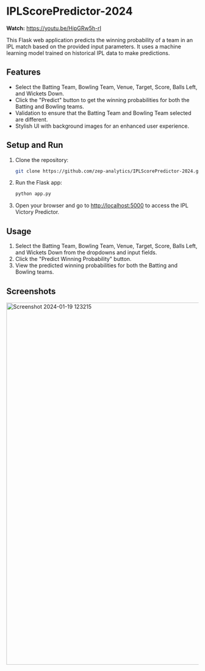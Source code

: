 # IPLScorePredictor-2024

**Watch:** https://youtu.be/HipGRw5h-rI

This Flask web application predicts the winning probability of a team in an IPL match based on the provided input parameters. It uses a machine learning model trained on historical IPL data to make predictions.

## Features

- Select the Batting Team, Bowling Team, Venue, Target, Score, Balls Left, and Wickets Down.
- Click the "Predict" button to get the winning probabilities for both the Batting and Bowling teams.
- Validation to ensure that the Batting Team and Bowling Team selected are different.
- Stylish UI with background images for an enhanced user experience.

## Setup and Run

1. Clone the repository:

    ```bash
    git clone https://github.com/zep-analytics/IPLScorePredictor-2024.git
    ```

2. Run the Flask app:

    ```bash
    python app.py
    ```

3. Open your browser and go to [http://localhost:5000](http://localhost:5000) to access the IPL Victory Predictor.

## Usage

1. Select the Batting Team, Bowling Team, Venue, Target, Score, Balls Left, and Wickets Down from the dropdowns and input fields.
2. Click the "Predict Winning Probability" button.
3. View the predicted winning probabilities for both the Batting and Bowling teams.



## Screenshots
<img width="948" alt="Screenshot 2024-01-19 123215" src="https://github.com/zep-analytics/IPLScorePredictor-2024/assets/103244316/fb369b8e-0ff2-43e8-9964-4d912a495e26">
